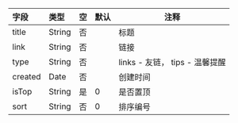 | 字段    | 类型   | 空  | 默认 | 注释                           |
| :------ | :----- | :-- | ---- | ------------------------------ |
| title   | String | 否  |      | 标题                           |
| link    | String | 否  |      | 链接                           |
| type    | String | 否  |      | links - 友链， tips - 温馨提醒 |
| created | Date   | 否  |      | 创建时间                       |
| isTop   | String | 是  | 0    | 是否置顶                       |
| sort    | String | 否  | 0    | 排序编号                       |
